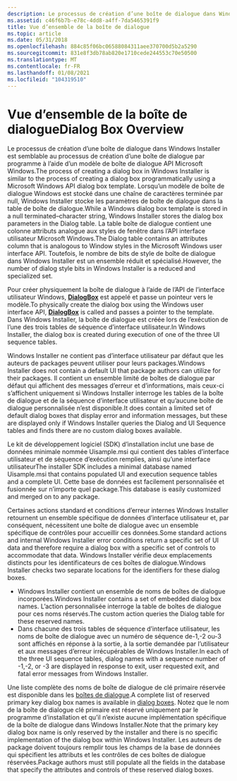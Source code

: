 ```yaml
---
description: Le processus de création d’une boîte de dialogue dans Windows Installer est semblable au processus de création d’une boîte de dialogue par programme à l’aide d’un modèle de boîte de dialogue API Microsoft Windows.
ms.assetid: c46f6b7b-e78c-4dd8-a4ff-7da5465391f9
title: Vue d’ensemble de la boîte de dialogue
ms.topic: article
ms.date: 05/31/2018
ms.openlocfilehash: 884c85f06bc06588084311aee370700d5b2a5290
ms.sourcegitcommit: 831e8f3db78ab820e1710cede244553c70e50500
ms.translationtype: MT
ms.contentlocale: fr-FR
ms.lasthandoff: 01/08/2021
ms.locfileid: "104319510"
---
```

# <a name="dialog-box-overview"></a><span data-ttu-id="80540-103">Vue d’ensemble de la boîte de dialogue</span><span class="sxs-lookup"><span data-stu-id="80540-103">Dialog Box Overview</span></span>

<span data-ttu-id="80540-104">Le processus de création d’une boîte de dialogue dans Windows Installer est semblable au processus de création d’une boîte de dialogue par programme à l’aide d’un modèle de boîte de dialogue API Microsoft Windows.</span><span class="sxs-lookup"><span data-stu-id="80540-104">The process of creating a dialog box in Windows Installer is similar to the process of creating a dialog box programmatically using a Microsoft Windows API dialog box template.</span></span> <span data-ttu-id="80540-105">Lorsqu’un modèle de boîte de dialogue Windows est stocké dans une chaîne de caractères terminée par null, Windows Installer stocke les paramètres de boîte de dialogue dans la table de boîte de dialogue.</span><span class="sxs-lookup"><span data-stu-id="80540-105">While a Windows dialog box template is stored in a null terminated–character string, Windows Installer stores the dialog box parameters in the Dialog table.</span></span> <span data-ttu-id="80540-106">La table boîte de dialogue contient une colonne attributs analogue aux styles de fenêtre dans l’API interface utilisateur Microsoft Windows.</span><span class="sxs-lookup"><span data-stu-id="80540-106">The Dialog table contains an attributes column that is analogous to Window styles in the Microsoft Windows user interface API.</span></span> <span data-ttu-id="80540-107">Toutefois, le nombre de bits de style de boîte de dialogue dans Windows Installer est un ensemble réduit et spécialisé.</span><span class="sxs-lookup"><span data-stu-id="80540-107">However, the number of dialog style bits in Windows Installer is a reduced and specialized set.</span></span>

<span data-ttu-id="80540-108">Pour créer physiquement la boîte de dialogue à l’aide de l’API de l’interface utilisateur Windows, [**DialogBox**](/windows/win32/api/winuser/nf-winuser-dialogboxa) est appelé et passe un pointeur vers le modèle.</span><span class="sxs-lookup"><span data-stu-id="80540-108">To physically create the dialog box using the Windows user interface API, [**DialogBox**](/windows/win32/api/winuser/nf-winuser-dialogboxa) is called and passes a pointer to the template.</span></span> <span data-ttu-id="80540-109">Dans Windows Installer, la boîte de dialogue est créée lors de l’exécution de l’une des trois tables de séquence d’interface utilisateur.</span><span class="sxs-lookup"><span data-stu-id="80540-109">In Windows Installer, the dialog box is created during execution of one of the three UI sequence tables.</span></span>

<span data-ttu-id="80540-110">Windows Installer ne contient pas d’interface utilisateur par défaut que les auteurs de packages peuvent utiliser pour leurs packages.</span><span class="sxs-lookup"><span data-stu-id="80540-110">Windows Installer does not contain a default UI that package authors can utilize for their packages.</span></span> <span data-ttu-id="80540-111">Il contient un ensemble limité de boîtes de dialogue par défaut qui affichent des messages d’erreur et d’informations, mais ceux-ci s’affichent uniquement si Windows Installer interroge les tables de la boîte de dialogue et de la séquence d’interface utilisateur et qu’aucune boîte de dialogue personnalisée n’est disponible.</span><span class="sxs-lookup"><span data-stu-id="80540-111">It does contain a limited set of default dialog boxes that display error and information messages, but these are displayed only if Windows Installer queries the Dialog and UI Sequence tables and finds there are no custom dialog boxes available.</span></span>

<span data-ttu-id="80540-112">Le kit de développement logiciel (SDK) d’installation inclut une base de données minimale nommée Uisample.msi qui contient des tables d’interface utilisateur et de séquence d’exécution remplies, ainsi qu’une interface utilisateur</span><span class="sxs-lookup"><span data-stu-id="80540-112">The installer SDK includes a minimal database named Uisample.msi that contains populated UI and execution sequence tables and a complete UI.</span></span> <span data-ttu-id="80540-113">Cette base de données est facilement personnalisée et fusionnée sur n’importe quel package.</span><span class="sxs-lookup"><span data-stu-id="80540-113">This database is easily customized and merged on to any package.</span></span>

<span data-ttu-id="80540-114">Certaines actions standard et conditions d’erreur internes Windows Installer retournent un ensemble spécifique de données d’interface utilisateur et, par conséquent, nécessitent une boîte de dialogue avec un ensemble spécifique de contrôles pour accueillir ces données.</span><span class="sxs-lookup"><span data-stu-id="80540-114">Some standard actions and internal Windows Installer error conditions return a specific set of UI data and therefore require a dialog box with a specific set of controls to accommodate that data.</span></span> <span data-ttu-id="80540-115">Windows Installer vérifie deux emplacements distincts pour les identificateurs de ces boîtes de dialogue.</span><span class="sxs-lookup"><span data-stu-id="80540-115">Windows Installer checks two separate locations for the identifiers for these dialog boxes.</span></span>

-   <span data-ttu-id="80540-116">Windows Installer contient un ensemble de noms de boîtes de dialogue incorporées.</span><span class="sxs-lookup"><span data-stu-id="80540-116">Windows Installer contains a set of embedded dialog box names.</span></span> <span data-ttu-id="80540-117">L’action personnalisée interroge la table de boîtes de dialogue pour ces noms réservés.</span><span class="sxs-lookup"><span data-stu-id="80540-117">The custom action queries the Dialog table for these reserved names.</span></span>
-   <span data-ttu-id="80540-118">Dans chacune des trois tables de séquence d’interface utilisateur, les noms de boîte de dialogue avec un numéro de séquence de-1,-2 ou-3 sont affichés en réponse à la sortie, à la sortie demandée par l’utilisateur et aux messages d’erreur irrécupérables de Windows Installer.</span><span class="sxs-lookup"><span data-stu-id="80540-118">In each of the three UI sequence tables, dialog names with a sequence number of -1,-2, or -3 are displayed in response to exit, user requested exit, and fatal error messages from Windows Installer.</span></span>

<span data-ttu-id="80540-119">Une liste complète des noms de boîte de dialogue de clé primaire réservée est disponible dans les [boîtes de dialogue](dialog-boxes.md).</span><span class="sxs-lookup"><span data-stu-id="80540-119">A complete list of reserved primary key dialog box names is available in [dialog boxes](dialog-boxes.md).</span></span> <span data-ttu-id="80540-120">Notez que le nom de la boîte de dialogue clé primaire est réservé uniquement par le programme d’installation et qu’il n’existe aucune implémentation spécifique de la boîte de dialogue dans Windows Installer.</span><span class="sxs-lookup"><span data-stu-id="80540-120">Note that the primary key dialog box name is only reserved by the installer and there is no specific implementation of the dialog box within Windows Installer.</span></span> <span data-ttu-id="80540-121">Les auteurs de package doivent toujours remplir tous les champs de la base de données qui spécifient les attributs et les contrôles de ces boîtes de dialogue réservées.</span><span class="sxs-lookup"><span data-stu-id="80540-121">Package authors must still populate all the fields in the database that specify the attributes and controls of these reserved dialog boxes.</span></span>

 

 
